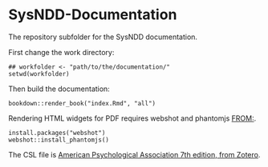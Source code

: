 # SysNDD-Documentation

The repository subfolder for the SysNDD documentation.

First change the work directory:

```
## workfolder <- "path/to/the/documentation/"
setwd(workfolder)
```

Then build the documentation:

```
bookdown::render_book("index.Rmd", "all")
```

Rendering HTML widgets for PDF requires webshot and phantomjs [FROM:](https://bookdown.org/yihui/bookdown/html-widgets.html).
```
install.packages("webshot")
webshot::install_phantomjs()
```

The CSL file is [American Psychological Association 7th edition, from Zotero](https://www.zotero.org/styles/apa).